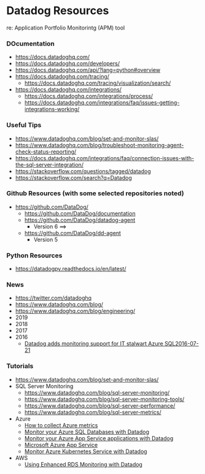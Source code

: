 
Datadog Resources
====
re: Application Portfolio Monitorintg (APM) tool

### DOcumentation
* https://docs.datadoghq.com/
* https://docs.datadoghq.com/developers/
* https://docs.datadoghq.com/api/?lang=python#overview
* https://docs.datadoghq.com/tracing/
  * https://docs.datadoghq.com/tracing/visualization/search/
* https://docs.datadoghq.com/integrations/
  * https://docs.datadoghq.com/integrations/process/
  * https://docs.datadoghq.com/integrations/faq/issues-getting-integrations-working/


### Useful Tips
* https://www.datadoghq.com/blog/set-and-monitor-slas/
* https://www.datadoghq.com/blog/troubleshoot-monitoring-agent-check-status-reporting/
* https://docs.datadoghq.com/integrations/faq/connection-issues-with-the-sql-server-integration/
* https://stackoverflow.com/questions/tagged/datadog
* https://stackoverflow.com/search?q=Datadog



### Github Resources (with some selected repositories noted)
* https://github.com/DataDog/
  * https://github.com/DataDog/documentation
  * https://github.com/DataDog/datadog-agent
    * Version 6 ==>
  * https://github.com/DataDog/dd-agent
    * Version 5


### Python Resources
* https://datadogpy.readthedocs.io/en/latest/



### News
* https://twitter.com/datadoghq
* https://www.datadoghq.com/blog/
* https://www.datadoghq.com/blog/engineering/
* 2019
* 2018
* 2017
* 2016 
  * [Datadog adds monitoring support for IT stalwart Azure SQL2016-07-21 ](https://www.geekwire.com/2016/datadog-adds-monitoring-support-stalwart-azure-sql/)



### Tutorials
* https://www.datadoghq.com/blog/set-and-monitor-slas/
* SQL Server Monitoring
  * https://www.datadoghq.com/blog/sql-server-monitoring/
  * https://www.datadoghq.com/blog/sql-server-monitoring-tools/
  * https://www.datadoghq.com/blog/sql-server-performance/
  * https://www.datadoghq.com/blog/sql-server-metrics/
* Azure
  * [How to collect Azure metrics](https://www.datadoghq.com/blog/how-to-collect-azure-metrics/)
  * [Monitor your Azure SQL Databases with Datadog](https://www.datadoghq.com/blog/monitor-azure-sql-databases-datadog/)
  * [Monitor your Azure App Service applications with Datadog](https://www.datadoghq.com/blog/monitor-azure-app-service-applications-datadog/)
  * [Microsoft Azure App Service](https://docs.datadoghq.com/integrations/azure_app_services/)
  * [Monitor Azure Kubernetes Service with Datadog](https://www.datadoghq.com/blog/announcing-aks/)
* AWS 
  * [Using Enhanced RDS Monitoring with Datadog](https://aws.amazon.com/blogs/aws/using-enhanced-rds-monitoring-with-datadog/)





